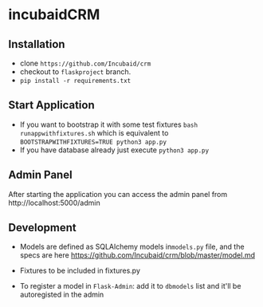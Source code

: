 # incubaidCRM

## Installation
- clone `https://github.com/Incubaid/crm` 
- checkout to `flaskproject` branch.
- `pip install -r requirements.txt`

## Start Application
- If you want to bootstrap it with some test fixtures 
    `bash runappwithfixtures.sh` which is equivalent to `BOOTSTRAPWITHFIXTURES=TRUE python3 app.py`
- If you have database already just execute `python3 app.py`

## Admin Panel
After starting the application you can access the admin panel from http://localhost:5000/admin

## Development
- Models are defined as SQLAlchemy models in`models.py` file, and the specs are here https://github.com/Incubaid/crm/blob/master/model.md

- Fixtures to be included in fixtures.py
- To register a model in `Flask-Admin`: add it to `dbmodels` list and it'll be autoregisted in the admin



